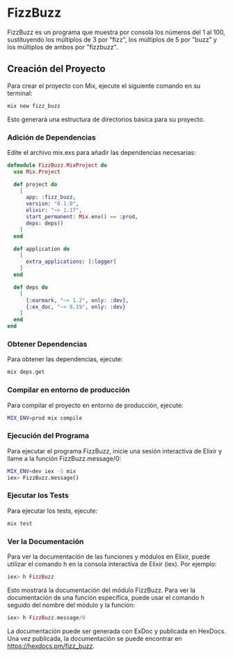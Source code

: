 # FizzBuzz

FizzBuzz es un programa que muestra por consola los números del 1 al 100, sustituyendo los múltiplos de 3 por "fizz", los múltiplos de 5 por "buzz" y los múltiplos de ambos por "fizzbuzz".

## Creación del Proyecto

Para crear el proyecto con Mix, ejecute el siguiente comando en su terminal:

```sh
mix new fizz_buzz
```
Esto generará una estructura de directorios básica para su proyecto.

### Adición de Dependencias
Edite el archivo mix.exs para añadir las dependencias necesarias:

```elixir	
defmodule FizzBuzz.MixProject do
  use Mix.Project

  def project do
    [
      app: :fizz_buzz,
      version: "0.1.0",
      elixir: "~> 1.17",
      start_permanent: Mix.env() == :prod,
      deps: deps()
    ]
  end

  def application do
    [
      extra_applications: [:logger]
    ]
  end

  def deps do
    [
      {:earmark, "~> 1.2", only: :dev},
      {:ex_doc, "~> 0.19", only: :dev}
    ]
  end
end
```

### Obtener Dependencias
Para obtener las dependencias, ejecute:

```sh
mix deps.get
```

### Compilar en entorno de producción
Para compilar el proyecto en entorno de producción, ejecute:

```sh
MIX_ENV=prod mix compile
```

### Ejecución del Programa
Para ejecutar el programa FizzBuzz, inicie una sesión interactiva de Elixir y llame a la función FizzBuzz.message/0:

```sh
MIX_ENV=dev iex -S mix
iex> FizzBuzz.message()
```
### Ejecutar los Tests
Para ejecutar los tests, ejecute:
  
  ```sh
  mix test
  ```

### Ver la Documentación
Para ver la documentación de las funciones y módulos en Elixir, puede utilizar el comando h en la consola interactiva de Elixir (iex). Por ejemplo:

```elixir
iex> h FizzBuzz
```

Esto mostrará la documentación del módulo FizzBuzz. Para ver la documentación de una función específica, puede usar el comando h seguido del nombre del módulo y la función:

```elixir
iex> h FizzBuzz.message/0
```

La documentación puede ser generada con ExDoc y publicada en HexDocs. Una vez publicada, la documentación se puede encontrar en https://hexdocs.pm/fizz_buzz.